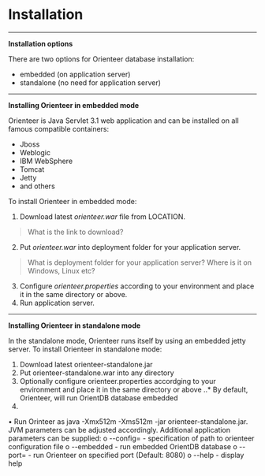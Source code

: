 # Installation
---
**Installation options**

There are two options for Orienteer database installation:
* embedded (on application server)
* standalone (no need for application server)
---
**Installing Orienteer in embedded mode**

Orienteer is Java Servlet 3.1 web application and can be installed on all famous compatible containers:
* Jboss
* Weblogic
* IBM WebSphere
* Tomcat
* Jetty
* and others

To install Orienteer in embedded mode:
1. Download latest *orienteer.war* file from LOCATION.
>What is the link to download?
2. Put *orienteer.war* into deployment folder for your application server.
>What is deployment folder for your application server? Where is it on Windows, Linux etc?
3. Configure *orienteer.properties* according to your environment and place it in the same directory or above.
4. Run application server.

---
**Installing Orienteer in standalone mode**

In the standalone mode, Orienteer runs itself by using an embedded jetty server.
To install Orienteer in standalone mode:
1. Download latest orienteer-standalone.jar
2. Put orienteer-standalone.war into any directory
3. Optionally configure orienteer.properties accordging to your environment and place it in the same directory or above
..* By default, Orienteer, will run OrientDB database embedded
4.
•	Run Orinteer as java -Xmx512m -Xms512m -jar orienteer-standalone.jar. JVM parameters can be adjusted accordingly. Additional application parameters can be supplied:
o	--config=<filename> - specification of path to orienteer configuration file
o	--embedded - run embedded OrientDB database
o	--port=<port number> - run Orienteer on specified port (Default: 8080)
o	--help - display help
